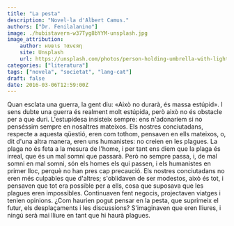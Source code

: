 ```yaml
---
title: "La pesta"
description: "Novel·la d'Albert Camus."
authors: ["Dr. Fenilalanino"]
image: ./hubistavern-w37Tyg8bYYM-unsplash.jpg
image_attribution:
    author: нυвιѕ тανєяη
    site: Unsplash
    url: https://unsplash.com/photos/person-holding-umbrella-with-light-w37Tyg8bYYM
categories: ["literatura"]
tags: ["novela", "societat", "lang-cat"]
draft: false
date: 2016-03-06T12:59:00Z
---
```


Quan esclata una guerra, la gent diu: «Això no durarà, és massa estúpid». I sens dubte una guerra és realment molt estúpida, però això no és obstacle per a que duri. L'estupidesa insisteix sempre: ens n'adonaríem si no penséssim sempre en nosaltres mateixos. Els nostres conciutadans, respecte a aquesta qüestió, eren com tothom, pensaven en ells mateixos, o, dit d'una altra manera, eren uns humanistes: no creien en les plagues. La plaga no és feta a la mesura de l'home, i per tant ens diem que la plaga és irreal, que és un mal somni que passarà. Però no sempre passa, i, de mal somni en mal somni, són els homes els qui passen, i els humanistes en primer lloc, perquè no han pres cap precaució. Els nostres conciutadans no eren més culpables que d'altres; s'oblidaven de ser modestos, això és tot, i pensaven que tot era possible per a ells, cosa que suposava que les plagues eren impossibles. Continuaven fent negocis, projectaven viatges i tenien opinions. ¿Com haurien pogut pensar en la pesta, que suprimeix el futur, els desplaçaments i les discussions? S'imaginaven que eren lliures, i ningú serà mai lliure en tant que hi haurà plagues.
